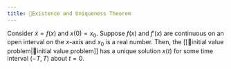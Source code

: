 ```yaml
---
title: 📗Existence and Uniqueness Theorem
---
```


Consider $\dot{x}=f(x)$ and $x(0)=x_0$. Suppose $f(x)$ and $f'(x)$ are continuous on an open interval on the $x$-axis and $x_0$ is a real number. Then, the [[📘initial value problem|📘initial value problem]] has a unique solution $x(t)$ for some time interval $(-T, T)$ about $t=0$. 
